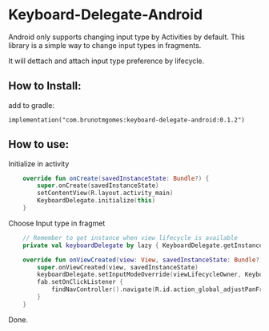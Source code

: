 # Keyboard-Delegate-Android

Android only supports changing input type by Activities by default. 
This library is a simple way to change input types in fragments. 

It will dettach and attach input type preference by lifecycle.

## How to Install:
add to gradle:
```
implementation("com.brunotmgomes:keyboard-delegate-android:0.1.2")
```

## How to use:

Initialize in activity
``` kotlin
    override fun onCreate(savedInstanceState: Bundle?) {
        super.onCreate(savedInstanceState)
        setContentView(R.layout.activity_main)
        KeyboardDelegate.initialize(this)
    }
```

Choose Input type in fragmet
``` kotlin
    // Remember to get instance when view lifecycle is available
    private val keyboardDelegate by lazy { KeyboardDelegate.getInstance() }

    override fun onViewCreated(view: View, savedInstanceState: Bundle?) {
        super.onViewCreated(view, savedInstanceState)
        keyboardDelegate.setInputModeOverride(viewLifecycleOwner, KeyboardDelegate.ADJUST_RESIZE)
        fab.setOnClickListener {
            findNavController().navigate(R.id.action_global_adjustPanFragment)
        }
    }
```

Done.

